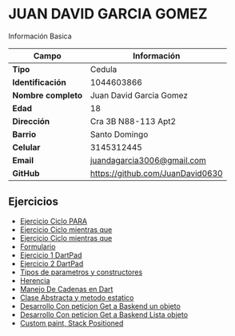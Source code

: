 # JUAN DAVID GARCIA GOMEZ
Información Basica

| Campo | Información |
| --- | --- |
| **Tipo** | Cedula |
| **Identificación** | 1044603866 |
| **Nombre completo** | Juan David Garcia Gomez |
| **Edad** | 18 |
| **Dirección** | Cra 3B N88-113 Apt2 |
| **Barrio** | Santo Domingo |
| **Celular** | 3145312445 |
| **Email** | juandagarcia3006@gmail.com |
| **GitHub** | https://github.com/JuanDavid0630 |

## Ejercicios
- [Ejercicio Ciclo PARA](ejerciciomientraque.md)
- [Ejercicio Ciclo mientras que](ejercicio_1visual.md)
- [Ejercicio Ciclo mientras que](ejercicio_2visual.md)
- [Formulario](formulario.md)
- [Ejercicio 1 DartPad](Ejercicio_1Dart.md)
- [Ejercicio 2 DartPad](ejercicio_4.md)
- [Tipos de parametros y constructores](Tipos_de_parametros.md)
- [Herencia](Herencia.md)
- [Manejo De Cadenas en Dart](Manejo_De_Cadenas.md)
- [Clase Abstracta y metodo estatico](Clase_Abstracta.md)
- [Desarrollo Con peticion Get a Baskend un objeto](ejercicioh.md)
- [Desarrollo Con peticion Get a Baskend Lista objeto ](ejercicioj.md)
- [Custom paint, Stack Positioned](ejerciciok.md)


